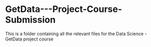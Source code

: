 # GetData---Project-Course-Submission
This is a folder containing all the relevant files for the Data Science - GetData project course

